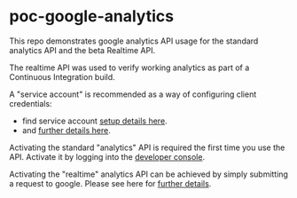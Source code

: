 # poc-google-analytics

This repo demonstrates google analytics API usage for the standard analytics API and the beta Realtime API.

The realtime API was used to verify working analytics as part of a Continuous Integration build.

A "service account" is recommended as a way of configuring client credentials:
* find service account [setup details here](https://developers.google.com/analytics/devguides/reporting/core/v4/quickstart/service-java).
* and [further details here](https://stackoverflow.com/questions/9932090/google-analytics-api-v3-authorization-to-allow-access-to-my-data).

Activating the standard "analytics" API is required the first time you use the API. Activate it by logging into the [developer console](https://console.developers.google.com/apis/api/analytics.googleapis.com).

Activating the "realtime" analytics API can be achieved by simply submitting a request to google. Please see here for [further details](https://developers.google.com/analytics/devguides/reporting/realtime/v3/).


